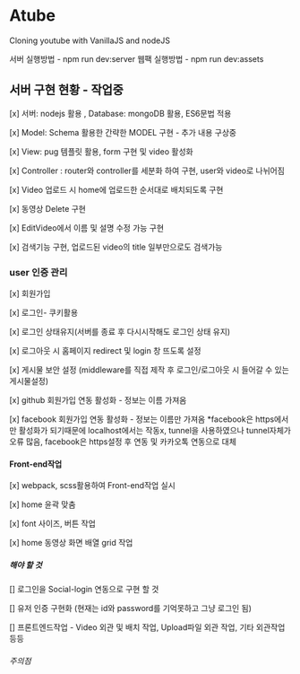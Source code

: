 # Atube

Cloning youtube with VanillaJS and nodeJS

서버 실행방법 - npm run dev:server
웹팩 실행방법 - npm run dev:assets

## 서버 구현 현황 - 작업중

[x] 서버: nodejs 활용 , Database: mongoDB 활용, ES6문법 적용

[x] Model: Schema 활용한 간략한 MODEL 구현 - 추가 내용 구상중

[x] View: pug 템플릿 활용, form 구현 및 video 활성화

[x] Controller : router와 controller를 세분화 하여 구현, user와 video로 나뉘어짐

[x] Video 업로드 시 home에 업로드한 순서대로 배치되도록 구현

[x] 동영상 Delete 구현

[x] EditVideo에서 이름 및 설명 수정 가능 구현

[x] 검색기능 구현, 업로드된 video의 title 일부만으로도 검색가능

### user 인증 관리

[x] 회원가입

[x] 로그인- 쿠키활용

[x] 로그인 상태유지(서버를 종료 후 다시시작해도 로그인 상태 유지)

[x] 로그아웃 시 홈페이지 redirect 및 login 창 뜨도록 설정

[x] 게시물 보안 설정 (middleware를 직접 제작 후 로그인/로그아웃 시 들어갈 수 있는 게시물설정)

[x] github 회원가입 연동 활성화 - 정보는 이름 가져옴

[x] facebook 회원가입 연동 활성화 - 정보는 이름만 가져옴
\*facebook은 https에서만 활성화가 되기때문에 localhost에서는 작동x, tunnel을 사용하였으나 tunnel자체가 오류 많음,
facebook은 https설정 후 연동 및 카카오톡 연동으로 대체

#### Front-end작업

[x] webpack, scss활용하여 Front-end작업 실시

[x] home 윤곽 맞춤

[x] font 사이즈, 버튼 작업

[x] home 동영상 화면 배열 grid 작업

##### 해야 할 것

[] 로그인을 Social-login 연동으로 구현 할 것

[] 유저 인증 구현화 (현재는 id와 password를 기억못하고 그냥 로그인 됨)

[] 프론트엔드작업 - Video 외관 및 배치 작업, Upload파일 외관 작업, 기타 외관작업 등등

###### 주의점
